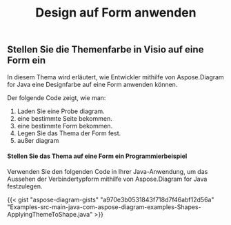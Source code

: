 ﻿---
title: Design auf Form anwenden
type: docs
weight: 70
url: /de/java/apply-theme-to-shape/
description: In diesem Abschnitt wird erläutert, wie Designeigenschaften in einer visio-Form mit Aspose.Diagram festgelegt werden.
---
## **Stellen Sie die Themenfarbe in Visio auf eine Form ein**
In diesem Thema wird erläutert, wie Entwickler mithilfe von Aspose.Diagram for Java eine Designfarbe auf eine Form anwenden können.

Der folgende Code zeigt, wie man:

1. Laden Sie eine Probe diagram.
1. eine bestimmte Seite bekommen.
1. eine bestimmte Form bekommen.
1. Legen Sie das Thema der Form fest.
1. außer diagram
#### **Stellen Sie das Thema auf eine Form ein Programmierbeispiel**
Verwenden Sie den folgenden Code in Ihrer Java-Anwendung, um das Aussehen der Verbindertypform mithilfe von Aspose.Diagram for Java festzulegen.

{{< gist "aspose-diagram-gists" "a970e3b0531843f718d7f46abf12d56a" "Examples-src-main-java-com-aspose-diagram-examples-Shapes-ApplyingThemeToShape.java" >}}

